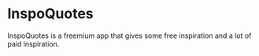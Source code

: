 # InspoQuotes
InspoQuotes is a freemium app that gives some free inspiration and a lot of paid inspiration.

